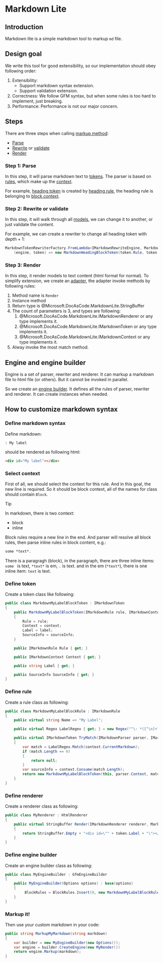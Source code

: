 # Markdown Lite

## Introduction

Markdown lite is a simple markdown tool to markup `md` file.

## Design goal

We write this tool for good extensibility, so our implementation should obey following order:

1.  Extensibility:
    * Support markdown syntax extension.
    * Support validation extension.
2.  Correctness:
    We follow GFM syntax, but when some rules is too hard to implement, just breaking.
3.  Performance:
    Performance is not our major concern.

## Steps

There are three steps when calling [markup method](xref:Microsoft.DocAsCode.MarkdownLite.IMarkdownEngine.Markup(System.String,System.String)):
* [Parse](xref:Microsoft.DocAsCode.MarkdownLite.IMarkdownParser)
* [Rewrite](xref:Microsoft.DocAsCode.MarkdownLite.IMarkdownTokenRewriter) or [validate](xref:Microsoft.DocAsCode.MarkdownLite.IMarkdownTokenValidator)
* [Render](xref:Microsoft.DocAsCode.MarkdownLite.IMarkdownRenderer)

### Step 1: Parse

In this step, it will parse markdown text to [tokens](xref:Microsoft.DocAsCode.MarkdownLite.IMarkdownToken).
The parser is based on [rules](xref:Microsoft.DocAsCode.MarkdownLite.IMarkdownRule), which make up the [context](xref:Microsoft.DocAsCode.MarkdownLite.IMarkdownContext).

For example,
[heading token](xref:Microsoft.DocAsCode.MarkdownLite.MarkdownHeadingBlockToken) is created by [heading rule](xref:Microsoft.DocAsCode.MarkdownLite.MarkdownHeadingBlockRule),
the heading rule is belonging to [block context](xref:Microsoft.DocAsCode.MarkdownLite.MarkdownBlockContext).

### Step 2: Rewrite or validate

In this step, it will walk through all [models](xref:Microsoft.DocAsCode.MarkdownLite.IMarkdownToken),
we can change it to another, or just validate the content.

For example, we can create a rewriter to change all heading token with depth + 1:

```csharp
MarkdownTokenRewriterFactory.FromLambda<IMarkdownRewriteEngine, MarkdownHeadingBlockToken>(
    (engine, token) => new MarkdownHeadingBlockToken(token.Rule, token.Context, token.Content, token.Id, token.Depth + 1, token.SourceInfo);
```

### Step 3: Render

In this step, it render models to text content (html format for normal).
To simplify extension, we create an [adapter](xref:Microsoft.DocAsCode.MarkdownLite.MarkdownRendererAdapter),
the adapter invoke methods by following rules:

1.  Method name is `Render`
2.  Instance method
3.  Return type is @Microsoft.DocAsCode.MarkdownLite.StringBuffer
4.  The count of parameters is 3, and types are following:
    1.  @Microsoft.DocAsCode.MarkdownLite.IMarkdownRenderer or any type implements it.
    2.  @Microsoft.DocAsCode.MarkdownLite.IMarkdownToken or any type implements it.
    3.  @Microsoft.DocAsCode.MarkdownLite.IMarkdownContext or any type implements it.
5.  Alway invoke the most match method.

## Engine and engine builder

Engine is a set of parser, rewriter and renderer.
It can markup a markdown file to html file (or others).
But it cannot be invoked in parallel.

So we create an [engine builder](xref:Microsoft.DocAsCode.MarkdownLite.MarkdownEngineBuilder).
It defines all the rules of parser, rewriter and renderer.
It can create instances when needed.

## How to customize markdown syntax

### Define markdown syntax

Define markdown:

```
: My label
```

should be rendered as following html:

```html
<div id="My label"></div>
```

### Select context

First of all, we should select the context for this rule.
And in this goal, the new line is required.
So it should be block context, all of the names for class should contain `Block`.

> [!TIP]
> In markdown, there is two context:
> * block
> * inline
>
> Block rules require a new line in the end.
> And parser will resolve all block rules, then parse inline rules in block content,
> e.g.:
> ```md
> some *text*.
> ```
>
> There is a paragragh (block), in the paragraph, there are three inline items:
> `some ` is text, `*text*` is em, `.` is text.
> and in the em (`*text*`), there is one inline item: `text` is text.

### Define token

Create a token class like following:

```csharp
public class MarkdownMyLabelBlockToken : IMarkdownToken
{
    public MarkdownMyLabelBlockToken(IMarkdownRule rule, IMarkdownContext context, string label, SourceInfo sourceInfo)
    {
        Rule = rule;
        Context = context;
        Label = label;
        SourceInfo = sourceInfo;
    }

    public IMarkdownRule Rule { get; }

    public IMarkdownContext Context { get; }

    public string Label { get; }

    public SourceInfo SourceInfo { get; }
}

```

### Define rule

Create a rule class as following:

```csharp
public class MarkdownMyLabelBlockRule : IMarkdownRule
{
    public virtual string Name => "My Label";

    public virtual Regex LabelRegex { get; } = new Regex("^\: *([^\n]+?) *(?:\n+|$)");

    public virtual IMarkdownToken TryMatch(IMarkdownParser parser, IMarkdownParsingContext context)
    {
        var match = LabelRegex.Match(context.CurrentMarkdown);
        if (match.Length == 0)
        {
            return null;
        }
        var sourceInfo = context.Consume(match.Length);
        return new MarkdownMyLabelBlockToken(this, parser.Context, match.Group[1].Value, sourceInfo);
    }
}
```

### Define renderer

Create a renderer class as following:

```csharp
public class MyRenderer : HtmlRenderer
{
    public virtual StringBuffer Render(IMarkdownRenderer renderer, MarkdownMyLabelBlockToken token, IMarkdownContext context)
    {
        return StringBuffer.Empty + "<div id=\"" + token.Label + "\"></div>";
    }
}
```

### Define engine builder

Create an engine builder class as following:

```csharp
public class MyEngineBuilder : GfmEngineBuilder
{
    public MyEngineBuilder(Options options) : base(options)
    {
         BlockRules = BlockRules.Insert(0, new MarkdownMyLabelBlockRule());
    }
}
```

### Markup it!

Then use your custom markdown in your code:

```csharp
public string MarkupMyMarkdown(string markdown)
{
    var builder = new MyEngineBuilder(new Options());
    var engine = builder.CreateEngine(new MyRender())
    return engine.Markup(markdown);
}
```